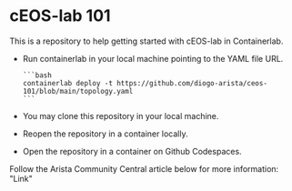 # cEOS-lab 101

This is a repository to help getting started with cEOS-lab in Containerlab.

- Run containerlab in your local machine pointing to the YAML file URL.
  
      ```bash
      containerlab deploy -t https://github.com/diogo-arista/ceos-101/blob/main/topology.yaml
      ```
- You may clone this repository in your local machine.
- Reopen the repository in a container locally.
- Open the repository in a container on Github Codespaces.
  
Follow the Arista Community Central article below for more information:
"Link"
